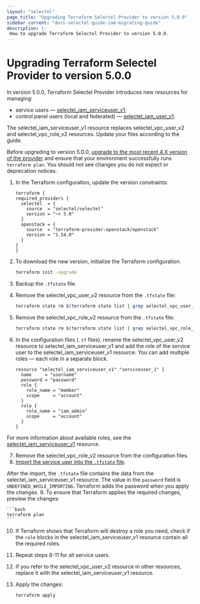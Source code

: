 ```yaml
---
layout: "selectel"
page_title: "Upgrading Terraform Selectel Provider to version 5.0.0"
sidebar_current: "docs-selectel-guide-iam-migrating-guide"
description: |-
 How to upgrade Terraform Selectel Provider to version 5.0.0.
---
```


# Upgrading Terraform Selectel Provider to version 5.0.0

In version 5.0.0, Terraform Selectel Provider introduces new resources for managing:

- service users — [selectel_iam_serviceuser_v1](https://registry.terraform.io/providers/selectel/selectel/latest/docs/resources/iam_serviceuser_v1);
- control panel users (local and federated) — [selectel_iam_user_v1](https://registry.terraform.io/providers/selectel/selectel/latest/docs/resources/iam_user_v1).

The selectel_iam_serviceuser_v1 resource replaces selectel_vpc_user_v2 and selectel_vpc_role_v2 resources. Update your files according to the guide.

Before upgrading to version 5.0.0, [upgrade to the most recent 4.X version of the provider](https://registry.terraform.io/providers/selectel/selectel/latest/docs/guides/upgrading_to_version_4) and ensure that your environment successfully runs `terraform plan`. You should not see changes you do not expect or deprecation notices.

1. In the Terraform configuration, update the version constraints:

    ```hcl
    terraform {
    required_providers {
      selectel  = {
        source  = "selectel/selectel"
        version = "~> 5.0"
      }
      openstack = {
        source  = "terraform-provider-openstack/openstack"
        version = "1.54.0"
      }
    }
    }
    ```

2. To download the new version, initialize the Terraform configuration.

    ```bash
    terraform init -upgrade
    ```

3. Backup the `.tfstate` file.
4. Remove the selectel_vpc_user_v2 resource from the `.tfstate` file:

    ```bash
    terraform state rm $(terraform state list | grep selectel_vpc_user_v2)
    ```

5. Remove the selectel_vpc_role_v2 resource from the `.tfstate` file:

    ```bash
    terraform state rm $(terraform state list | grep selectel_vpc_role_v2)
    ```

6. In the configuration files (`.tf` files), rename the selectel_vpc_user_v2 resource to selectel_iam_serviceuser_v1 and add the role of the service user to the selectel_iam_serviceuser_v1 resource. You can add multiple roles — each role in a separate block.

    ```hcl
    resource "selectel_iam_serviceuser_v1" "serviceuser_1" {
      name     = "username"
      password = "password"
      role {
        role_name = "member"
        scope     = "account"
      }
      role {
        role_name = "iam_admin"
        scope     = "account"
      }
    }
    ```

  For more information about available roles, see the [selectel_iam_serviceuser_v1](https://registry.terraform.io/providers/selectel/selectel/latest/docs/resources/iam_serviceuser_v1) resource.

7. Remove the selectel_vpc_role_v2 resource from the configuration files.
8. [Import the service user into the `.tfstate` file](https://registry.terraform.io/providers/selectel/selectel/latest/docs/resources/iam_serviceuser_v1#import).

  After the import, the `.tfstate` file contains the data from the selectel_iam_serviceuser_v1 resource. The value in the `password` field is `UNDEFINED_WHILE_IMPORTING`. Terraform adds the password when you apply the changes.
9. To ensure that Terraform applies the required changes, preview the changes:

    ```bash
    terraform plan
    ``` 

10. If Terraform shows that Terraform will destroy a role you need, check if the `role` blocks in the selectel_iam_serviceuser_v1 resource contain all the required roles.
11. Repeat steps 6-11 for all service users.
12. If you refer to the selectel_vpc_user_v2 resource in other resources, replace it with the selectel_iam_serviceuser_v1 resource.
13. Apply the changes:

    ```bash
    terraform apply
    ```

